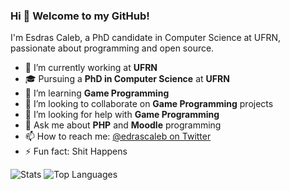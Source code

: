 ### Hi 👋 Welcome to my GitHub!

I'm Esdras Caleb, a PhD candidate in Computer Science at UFRN, passionate about programming and open source.

- 🔭 I’m currently working at **UFRN**
- 🎓 Pursuing a **PhD in Computer Science** at **UFRN**
- 🌱 I’m learning **Game Programming**
- 👯 I’m looking to collaborate on **Game Programming** projects
- 🤔 I’m looking for help with **Game Programming**
- 💬 Ask me about **PHP** and **Moodle** programming
- 📫 How to reach me: [@edrascaleb on Twitter](https://twitter.com/edrascaleb)
- ⚡ Fun fact: Shit Happens

![Stats](https://github-readme-stats-sigma-five.vercel.app/api?username=esdrascaleb&show_icons=true&hide_border=true)
![Top Languages](https://github-readme-stats.vercel.app/api/top-langs/?username=esdrascaleb&size_weight=0.3&count_weight=0.7&exclude_repo=unitytest,moisespeople,sitemusica,cru-logo-generator&layout=compact&hide_border=true)
